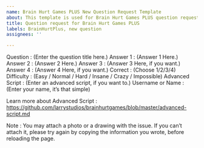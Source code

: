 ```yaml
---
name: Brain Hurt Games PLUS New Question Request Template
about: This template is used for Brain Hurt Games PLUS question requests.
title: Question request for Brain Hurt Games PLUS
labels: BrainHurtPlus, new question
assignees: ''

---
```


Question : (Enter the question title here.)
Answer 1 : (Answer 1 Here.)
Answer 2 : (Answer 2 Here.)
Answer 3 : (Answer 3 Here, if you want.)
Answer 4 : (Answer 4 Here, if you want.)
Correct : (Choose 1/2/3/4)
Difficulty : (Easy / Normal / Hard / Insane / Crazy / Impossible)
Advanced Script : (Enter an advanced script, if you want to.)
Username or Name : (Enter your name, it’s that simple)

Learn more about Advanced Script : https://github.com/larrystudios/brainhurtgames/blob/master/advanced-script.md

Note : You may attach a photo or a drawing with the issue. If you can’t attach it, please try again by copying the information you wrote, before reloading the page.
